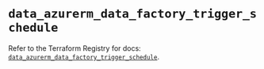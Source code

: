 # `data_azurerm_data_factory_trigger_schedule`

Refer to the Terraform Registry for docs: [`data_azurerm_data_factory_trigger_schedule`](https://registry.terraform.io/providers/hashicorp/azurerm/4.35.0/docs/data-sources/data_factory_trigger_schedule).
